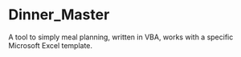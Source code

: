 Dinner_Master
=============

A tool to simply meal planning, written in VBA, works with a specific Microsoft Excel template.
